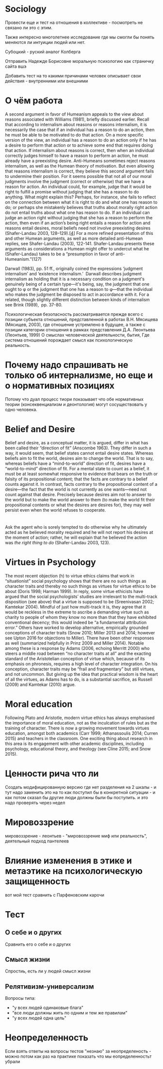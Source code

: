 # Sociology

Провести еще и тест на отношения в коллективе - посмотреть не связано ли это с этим.

Также интересно многолетнее исследование где мы смогли бы понять меняются ли интуиции людей или нет.

Субоцкий - руский аналог Колберга

Отправить Надежде Борисовне моральную психологию как страничку сайта вшэ

Добавить тест на то какими причинами человек описывает свои действия - внутренними или внешними

# О чём работа

A second argument in favor of Humeanism appeals to the view about reasons associated with Williams (1981), briefly discussed earlier. Recall that according to internalism about reasons or reasons internalism, it is necessarily the case that if an individual has a reason to do an action, then he must be able to be motivated to do that action. On a more specific version of the view, an individual has a reason to do an action only if he has a desire to perform that action or to achieve some end that requires doing that action. If internalism about reasons is correct, then when an individual correctly judges himself to have a reason to perform an action, he must already have a preexisting desire. Anti-Humeans sometimes reject reasons internalism, as well as the Humean theory of motivation. But even allowing that reasons internalism is correct, they believe this second argument fails to undermine their position. For it seems possible that not all of our moral judgments involve the judgment (correct or otherwise) that we have a reason for action. An individual could, for example, judge that it would be right to fulfill a promise without judging that she has a reason to do anything. What might explain this? Perhaps, for instance, she fails to reflect on the connection between what it is right to do and what one has reason to do; or perhaps she mistakenly believes that truths about morally right action do not entail truths about what one has reason to do. If an individual can judge an action right without judging that she has a reason to perform the action, then even if an action’s being right entails a reason for action and reasons entail desires, moral beliefs need not involve preexisting desires (Shafer-Landau 2003, 128–129).[[4](https://plato.stanford.edu/entries/moral-motivation/notes.html#4)] For a more refined presentation of this and other Humean arguments, as well as more detailed anti-Humean replies, see Shafer-Landau (2003), 122-141. Shafer-Landau presents these arguments as considerations a Humean might offer to undercut what he (Shafer-Landau) takes to be a “presumption in favor of anti-Humeanism.”(127)

Darwall (1983), pp. 51 ff., originally coined the expressions ‘judgment internalism’ and ‘existence internalism.’  Darwall describes judgment internalism as holding that it is a necessary condition on a judgment's genuinely being of a certain type—it's being, say, the judgment that one ought to φ or the judgment that one has a reason to φ—that the individual who makes the judgment be disposed to act in accordance with it. For a related, though slightly different distinction between kinds of internalism see Brink (1989),  pp. 37-80.

Психологическая безопасность рассматривается прежде всего с позиции субъекта отношений, представленной в работах В.Н. Мясищева (Мясищев, 2003), где отношение устремлено в будущее, а также с позиции категории отношения в рамках представления Д.А. Леонтьева (Леонтьев, 1999) О смыслах человеческой деятельности, бытия, Где система отношений порождает смысл как психологическую реальность. 



# Почему надо спрашивать не только об интернализме, но еще и о нормативных позициях

Потому что дуал процесс тиори показывает что обе нормативных теории (консеквенциализм и деонтология) могут сосуществовать у одно человека.

# Belief and Desire

Belief and desire, as a conceptual matter, it is argued, differ in what has been called their “direction of fit” (Anscombe 1963). They differ in such a way, it would seem, that belief states cannot entail desire states. Whereas beliefs aim to fit the world, desires aim to change the world. That is to say, whereas beliefs have a “mind-to-world” direction of fit, desires have a “world-to-mind” direction of fit. For a mental state to count as a belief, it must be at least somewhat responsive to evidence that bears on the truth or falsity of its propositional content; that the facts are contrary to a belief counts against it. In contrast, facts contrary to the propositional content of a desire—the fact that the world is not currently as one wants—need not count against that desire. Precisely because desires aim not to answer to the world but to make the world answer to them (to make the world fit their propositional contents or what the desires are desires for), they may well persist even when the world refuses to cooperate.

# 

Ask the agent who is sorely tempted to do otherwise why he ultimately acted as he believed morality required and he will not report his desires at the moment of action; rather, he will explain that he believed the action was _the right thing to do_ (Shafer-Landau 2003, 123).

# Virtues in Psychology

The most recent objection (h) to virtue ethics claims that work in “situationist” social psychology shows that there are no such things as character traits and thereby no such things as virtues for virtue ethics to be about (Doris 1998; Harman 1999). In reply, some virtue ethicists have argued that the social psychologists’ studies are irrelevant to the multi-track disposition (see above) that a virtue is supposed to be (Sreenivasan 2002; Kamtekar 2004). Mindful of just how multi-track it is, they agree that it would be reckless in the extreme to ascribe a demanding virtue such as charity to people of whom they know no more than that they have exhibited conventional decency; this would indeed be “a fundamental attribution error.” Others have worked to develop alternative, empirically grounded conceptions of character traits (Snow 2010; Miller 2013 and 2014; however see Upton 2016 for objections to Miller). There have been other responses as well (summarized helpfully in Prinz 2009 and Miller 2014). Notable among these is a response by Adams (2006, echoing Merritt 2000) who steers a middle road between “no character traits at all” and the exacting standard of the Aristotelian conception of virtue which, because of its emphasis on phronesis, requires a high level of character integration. On his conception, character traits may be “frail and fragmentary” but still virtues, and not uncommon. But giving up the idea that practical wisdom is the heart of all the virtues, as Adams has to do, is a substantial sacrifice, as Russell (2009) and Kamtekar (2010) argue.

# Moral education

Following Plato and Aristotle, modern virtue ethics has always emphasised the importance of moral education, not as the inculcation of rules but as the training of character. There is now a growing movement towards virtues education, amongst both academics (Carr 1999; Athanassoulis 2014; Curren 2015) and teachers in the classroom. One exciting thing about research in this area is its engagement with other academic disciplines, including psychology, educational theory, and theology (see Cline 2015; and Snow 2015).

# Ценности рича что ли

Создать модифицированную версию где нет разделения на 2 шкалы - и тут надо заменить это на то как поступил бы в конкретной ситуации - и как потом сказал бы другие люди должны были бы поступить. и это надо проверять через недел

# Мировоззрение

мировоззрение - леонтьев - "мировоззрение миф или реальность", деятельный подход пантелеев

# Влияние изменения в этике и метаэтике на психологическую защищенность

вот мой тест сравнить с Парфеновским карочи

# Тест

## О себе и о других

Сравнить его о себе и о других

## Смысл жизни

Спростиь, есть ли у людей смысл жизни

## Релятивизм-универсализм

Вопросы типа:
- "у всех людей одинаковые блага"
- "все люди должны жить по одним и тем же правилам"
- "у всех людей одна цель"


# Неопределенность

Если взять ответы на вопросы тестов "незнаю" за неопределеность - можно потом как раз на практике показать что мы еопределенностьт убрали